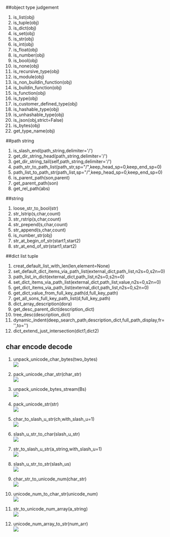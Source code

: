 ##object type judgement
1. is_list(obj) 
2. is_tuple(obj)
3. is_dict(obj)
4. is_set(obj)
5. is_str(obj)
6. is_int(obj)
7. is_float(obj)
8. is_number(obj)
9. is_bool(obj)
10. is_none(obj)
11. is_recursive_type(obj)
12. is_module(obj)
13. is_non_buildin_function(obj)
14. is_buildin_function(obj)
15. is_function(obj)
16. is_type(obj)
17. is_customer_defined_type(obj)
18. is_hashable_type(obj)
19. is_unhashable_type(obj)
20. is_json(obj,strict=False)
21. is_bytes(obj)
22. get_type_name(obj)


##path string
1. is_slash_end(path_string,delimiter='/')  
2. get_dir_string_head(path_string,delimiter='/')  
3. get_dir_string_tail(self,path_string,delimiter='/')  
4. path_str_to_path_list(path_str,sp="/",keep_head_sp=0,keep_end_sp=0)
5. path_list_to_path_str(path_list,sp="/",keep_head_sp=0,keep_end_sp=0)
6. is_parent_path(son,parent)
7. get_parent_path(son)
8. get_rel_path(abs)


##string
1. loose_str_to_bool(str)  
2. str_lstrip(s,char,count)  
3. str_rstrip(s,char,count)  
4. str_prepend(s,char,count)
5. str_append(s,char,count)  
6. is_number_str(obj)
7. str_at_begin_of_str(start1,start2)
8. str_at_end_of_str(start1,start2)

##dict list tuple
1. creat_default_list_with_len(len,element=None)  
2. set_default_dict_items_via_path_list(external_dict,path_list,n2s=0,s2n=0)  
3. path_list_in_dict(external_dict,path_list,n2s=0,s2n=0)  
4. set_dict_items_via_path_list(external_dict,path_list,value,n2s=0,s2n=0)  
5. get_dict_items_via_path_list(external_dict,path_list,n2s=0,s2n=0)  
6. get_dict_value_from_full_key_path(d,full_key_path)  
7. get_all_sons_full_key_path_list(d,full_key_path)  
8. dict_array_description(dora)
9. get_desc_parent_dict(description_dict)
10. tree_desc(description_dict)
11. dynamic_indent(deep_search_path,description_dict,full_path_display,fr='',to='')
12. dict_extend_just_intersection(dict1,dict2)



## char encode decode  
1. unpack_unicode_char_bytes(two_bytes)  
![](Images/utils.unpack_unicode_char_bytes.png)  

2. pack_unicode_char_str(char_str)  
![](Images/utils.pack_unicode_char_str.png)  

3. unpack_unicode_bytes_stream(Bs)  
![](Images/utils.unpack_unicode_bytes_stream.png)  

4. pack_unicode_str(str)  
![](Images/utils.pack_unicode_str.png) 

5. char_to_slash_u_str(ch,with_slash_u=1)  
![](Images/utils.char_to_slash_u_str.png) 

6. slash_u_str_to_char(slash_u_str)  
![](Images/utils.slash_u_str_to_char.png) 

7. str_to_slash_u_str(a_string,with_slash_u=1)  
![](Images/utils.str_to_slash_u_str.png)

8. slash_u_str_to_str(slash_us)  
![](Images/utils.slash_u_str_to_str.png)

9. char_str_to_unicode_num(char_str)  
![](Images/utils.char_str_to_unicode_num.png)

10. unicode_num_to_char_str(unicode_num)  
![](Images/utils.unicode_num_to_char_str.png)

11. str_to_unicode_num_array(a_string)  
![](Images/utils.str_to_unicode_num_array.png)

12. unicode_num_array_to_str(num_arr)  
![](Images/utils.unicode_num_array_to_str.png)



